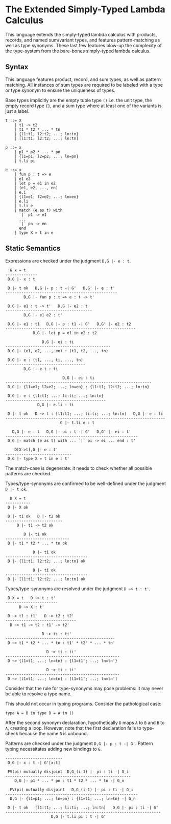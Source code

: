 # The Extended Simply-Typed Lambda Calculus

This language extends the simply-typed lambda calculus with products, records, and named sum/variant types, and features pattern-matching as well as type synonyms. These last few features blow-up the complexity of the type-system from the bare-bones simply-typed lambda calculus.

## Syntax

This language features product, record, and sum types, as well as pattern matching. All instances of sum types are required to be labeled with a type or type synonym to ensure the uniqueness of types.

Base types implicitly are the empty tuple type `()` i.e. the unit type, the empty record type `{}`, and a sum type where at least one of the variants is just a label.
```
t ::= X
    | t1 -> t2
    | t1 * t2 * ... * tn
    | {l1:t1; l2:t2; ...; ln:tn}
    | [l1:t1; l2:t2; ...; ln:tn]

p ::= x
    | p1 * p2 * ... * pn
    | {l1=p1; l2=p2; ...; ln=pn}
    | t.li pi

e ::= x
    | fun p : t => e
    | e1 e2
    | let p = e1 in e2
    | (e1, e2, ..., en)
    | e.i
    | {l1=e1; l2=e2; ...; ln=en}
    | e.li
    | t.li e
    | match (e as t) with
      `|` p1 -> e1
      ...
      `|` pn -> en
      end
    | type X = t in e
```

## Static Semantics

Expressions are checked under the judgment `D,G |- e : t`.
```
  G x = t
--------------
 D,G |- x : t

 D |- t ok   D,G |- p : t -| G'   D,G' |- e : t'
-------------------------------------------------
        D,G |- fun p : t => e : t -> t'

 D,G |- e1 : t -> t'   D,G |- e2 : t
--------------------------------------
        D,G |- e1 e2 : t'

 D,G |- e1 : t1   D,G |- p : t1 -| G'   D,G' |- e2 : t2
---------------------------------------------------------
            D,G |- let p = e1 in e2 : t2

                D,G |- ei : ti
----------------------------------------------
 D,G |- (e1, e2, ..., en) : (t1, t2, ..., tn)

 D,G |- e : (t1, ..., ti, ..., tn)
-----------------------------------
        D,G |- e.i : ti

                         D,G |- ei : ti
----------------------------------------------------------------
 D,G |- {l1=e1; l2=e2; ...; ln=en} : {l1:t1; l2:t2; ...; ln:tn}

 D,G |- e : {l1:t1; ...; li:ti; ...; ln:tn}
--------------------------------------------
              D,G |- e.li : ti

 D |- t ok   D ~> t : [l1:t1; ...; li:ti; ...; ln:tn]   D,G |- e : ti
----------------------------------------------------------------------
                        G |- t.li e : t

   D,G |- e : t   D,G |- pi : t -| G'   D,G' |- ei : t'
----------------------------------------------------------
 D,G |- match (e as t) with ... `|` pi -> ei ... end : t'

    D[X->t],G |- e : t'
-----------------------------
 D,G |- type X = t in e : t'
```
The match-case is degenerate: it needs to check whether all possible patterns are checked.

Types/type-synonyms are confirmed to be well-defined under the judgment `D |- t ok`.
```
  D X = t
-----------
 D |- X ok

 D |- t1 ok   D |- t2 ok
-------------------------
     D |- t1 -> t2 ok

        D |- ti ok
----------------------------
 D |- t1 * t2 * ... * tn ok

            D |- ti ok
------------------------------------
 D |- {l1:t1; l2:t2; ...; ln:tn} ok

            D |- ti ok
------------------------------------
 D |- [l1:t1; l2:t2; ...; ln:tn] ok
```

Types/type-synonyms are resolved under the judgment `D ~> t : t'`.
```
 D X = t   D ~> t : t'
-----------------------
      D ~> X : t'

 D ~> t1 : t1'   D ~> t2 : t2'
-------------------------------
  D ~> t1 -> t2 : t1' -> t2'

                D ~> ti : ti'
------------------------------------------------
 D ~> t1 * t2 * ... * tn : t1' * t2' * ... * tn'

                  D ~> ti : ti'
--------------------------------------------------
 D ~> {l1=t1; ...; ln=tn} : {l1=t1'; ...; ln=tn'}

                  D ~> ti : ti'
--------------------------------------------------
 D ~> [l1=t1; ...; ln=tn] : [l1=t1'; ...; ln=tn']
```
Consider that the rule for type-synonyms may pose problems: it may never be able to resolve a type name.

This should not occur in typing programs. Consider the pathological case:
```
type A = B in type B = A in ()
```
After the second synonym declaration, hypothetically `D` maps `A` to `B` and `B` to `A`, creating a loop. However, note that the first declaration fails to type-check because the name `B` is unbound.

Patterns are checked under the judgment `D,G |- p : t -| G'`. Pattern typing necessitates adding new bindings to `G`.
```
-------------------------
 D,G |- x : t -| G'[x:t]

 FV(pi) mutually disjoint  D,G_(i-1) |- pi : ti -| G_i
-------------------------------------------------------
    D,G |- p1 * ... * pn : t1 * t2 * ... * tn -| G_n

  FV(pi) mutually disjoint   D,G_(i-1) |- pi : ti -| G_i
----------------------------------------------------------
  D,G |- {l1=p1; ...; ln=pn} : {l1=t1; ...; ln=tn} -| G_n

 D |- t ok   [l1:t1; ...; li:ti; ...; ln:tn]   D,G |- pi : ti -| G'
--------------------------------------------------------------------
                    D,G |- t.li pi : t -| G'
```
